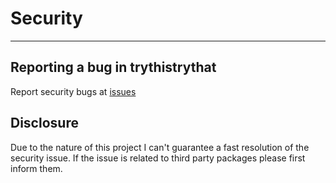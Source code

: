 # Security
___

## Reporting a bug in trythistrythat

Report security bugs at [issues](https://github.com/simonedelpopolo/[packagename]/issues/new?assignees=&labels=&template=bug_report.md&title=)

## Disclosure

Due to the nature of this project I can't guarantee a fast resolution of the security issue. If the issue is related to third party packages please first inform them. 
